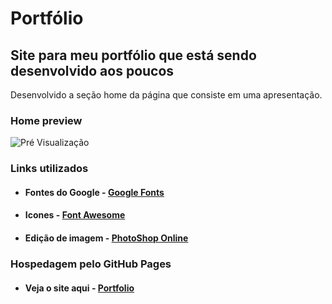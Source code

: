 # Portfólio
## Site para meu portfólio que está sendo desenvolvido aos poucos
Desenvolvido a seção home da página que consiste em uma apresentação.


### Home preview
![Pré Visualização](https://github.com/SilasRodrigues19/potfolio/blob/master/img/preview.png)

### Links utilizados
* #### Fontes do Google - [Google Fonts](https://fonts.google.com/)
* #### Icones - [Font Awesome](https://fontawesome.com/)
* #### Edição de imagem - [PhotoShop Online](http://www.photoshoponline.net.br/)

### Hospedagem pelo GitHub Pages
* #### Veja o site aqui - [Portfolio](https://silasrodrigues19.github.io/Portfolio/portfolio)
